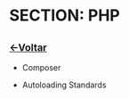 # SECTION: PHP 
## <sup>[<-Voltar](https://github.com/laravel-certification/guide/)</sup> 


 - Composer
 
 - Autoloading Standards
